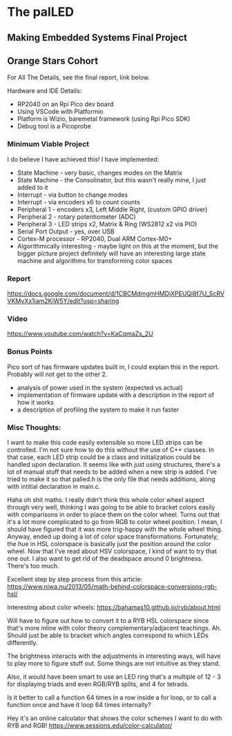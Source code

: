 # The palLED
## Making Embedded Systems Final Project
## Orange Stars Cohort

For All The Details, see the final report, link below.

Hardware and IDE Details:
* RP2040 on an Rpi Pico dev board
* Using VSCode with Platformio
* Platform is Wizio, baremetal framework (using Rpi Pico SDK)
* Debug tool is a Picoprobe

### Minimum Viable Project
I do believe I have achieved this!  I have implemented:
* State Machine - very basic, changes modes on the Matrix
* State Machine - the Consolinator, but this wasn't really mine, I just added to it
* Interrupt - via button to change modes
* Interrupt - via encoders x6 to count counts
* Peripheral 1 - encoders x3, Left Middle Right, (custom GPIO driver)
* Peripheral 2 - rotary potentiometer (ADC)
* Peripheral 3 - LED strips x2, Matrix & Ring (WS2812 x2 via PIO)
* Serial Port Output - yes, over USB
* Cortex-M processor - RP2040, Dual ARM Cortex-M0+
* Algorithmically interesting - maybe light on this at the moment, but the bigger picture project definitely will have an interesting large state machine and algorithms for transforming color spaces

### Report
https://docs.google.com/document/d/1CBCMdmgmHMDjXPEUQl8f7U_ScRVVKMyXx1iam2KiW5Y/edit?usp=sharing

### Video
https://www.youtube.com/watch?v=KaCqmaZs_2U

### Bonus Points
Pico sort of has firmware updates built in, I could explain this in the report.  Probably will not get to the other 2.
* analysis of power used in the system (expected vs actual)
* implementation of firmware update with a description in the report of how it works
* a description of profiling the system to make it run faster

### Misc Thoughts:
I want to make this code easily extensible so more LED strips can be controlled.  I'm not sure how to do this without the use of C++ classes.  In that case, each LED strip could be a class and initialization could be handled upon declaration.  It seems like with just using structures, there's a lot of manual stuff that needs to be added when a new strip is added.  I've tried to make it so that palled.h is the only file that needs additions, along with intitial declaration in main.c.

Haha oh shit maths.  I really didn't think this whole color wheel aspect through very well, thinking I was going to be able to bracket colors easily with comparisons in order to place them on the color wheel.  Turns out that it's a lot more complicated to go from RGB to color wheel position.  I mean, I should have figured that it was more trig-happy with the whole wheel thing.  Anyway, ended up doing a lot of color space transformations.  Fortunately, the hue in HSL colorspace is basically just the position around the color wheel.  Now that I've read about HSV colorspace, I kind of want to try that one out.  I also want to get rid of the deadspace around 0 brightness.  There's too much.

Excellent step by step process from this article:
https://www.niwa.nu/2013/05/math-behind-colorspace-conversions-rgb-hsl/

Interesting about color wheels:
https://bahamas10.github.io/ryb/about.html

Will have to figure out how to convert it to a RYB HSL colorspace since that's more inline with color theory complementary/adjacent teachings.  Ah.  Should just be able to bracket which angles correspond to which LEDs differently.

The brightness interacts with the adjustments in interesting ways, will have to play more to figure stuff out.  Some things are not intuitive as they stand.

Also, it would have been smart to use an LED ring that's a multiple of 12 - 3 for displaying triads and even RGB/RYB splits, and 4 for tetrads.

Is it better to call a function 64 times in a row inside a for loop, or to call a function once and have it loop 64 times internally?

Hey it's an online calculator that shows the color schemes I want to do with RYB and RGB!
https://www.sessions.edu/color-calculator/
